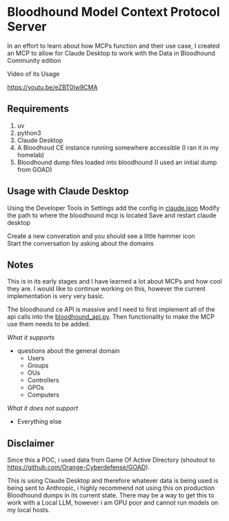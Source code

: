 # Bloodhound Model Context Protocol Server
In an effort to learn about how MCPs function and their use case, I created an MCP to allow for Claude Desktop to work with the Data in Bloodhound Community edition

Video of its Usage

https://youtu.be/eZBT0Iw9CMA

## Requirements
1. uv
2. python3
3. Claude Desktop
4. A Bloodhoud CE instance running somewhere accessible (I ran it in my homelab)
5. Bloodhound dump files loaded into bloodhound (I used an initial dump from GOAD)

## Usage with Claude Desktop
Using the Developer Tools in Settings add the config in [claude.json](./claude.json)
Modify the path to where the bloodhound mcp is located
Save and restart claude desktop

Create a new converation and you should see a little hammer icon\
Start the conversation by asking about the domains


## Notes
This is in its early stages and I have learned a lot about MCPs and how cool they are. I would like to continue working on this, however the current implementation is very very basic. 

The bloodhound ce API is massive and I need to first implement all of the api calls into the [bloodhound_api.py](./lib/bloodhound_api.py). Then functionality to make the MCP use them needs to be added. 

*What it supports*
- questions about the general domain
    - Users
    - Groups
    - OUs
    - Controllers
    - GPOs
    - Computers

*What it does not support*
- Everything else


## Disclaimer
Since this a POC, i used data from Game Of Active Directory (shoutout to https://github.com/Orange-Cyberdefense/GOAD).

This is using Claude Desktop and therefore whatever data is being used is being sent to Anthropic, i highly recommend not using this on production Bloodhound dumps in its current state. There may be a way to get this to work with a Local LLM, however i am GPU poor and cannot run models on my local hosts.



